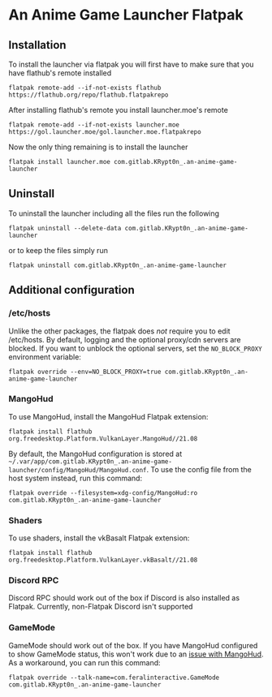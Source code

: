 # An Anime Game Launcher Flatpak

## Installation

To install the launcher via flatpak you will first have to make sure that you have flathub's remote installed

```
flatpak remote-add --if-not-exists flathub https://flathub.org/repo/flathub.flatpakrepo
```

After installing flathub's remote you install launcher.moe's remote

```
flatpak remote-add --if-not-exists launcher.moe https://gol.launcher.moe/gol.launcher.moe.flatpakrepo
```

Now the only thing remaining is to install the launcher

```
flatpak install launcher.moe com.gitlab.KRypt0n_.an-anime-game-launcher
```

## Uninstall

To uninstall the launcher including all the files run the following

```
flatpak uninstall --delete-data com.gitlab.KRypt0n_.an-anime-game-launcher
```

or to keep the files simply run

```
flatpak uninstall com.gitlab.KRypt0n_.an-anime-game-launcher
```

## Additional configuration

### /etc/hosts

Unlike the other packages, the flatpak does _not_ require you to edit /etc/hosts. By default, logging and the optional proxy/cdn servers are blocked. If you want to unblock the optional servers, set the `NO_BLOCK_PROXY` environment variable:

```
flatpak override --env=NO_BLOCK_PROXY=true com.gitlab.KRypt0n_.an-anime-game-launcher
```

### MangoHud

To use MangoHud, install the MangoHud Flatpak extension:

```
flatpak install flathub org.freedesktop.Platform.VulkanLayer.MangoHud//21.08
```

By default, the MangoHud configuration is stored at `~/.var/app/com.gitlab.KRypt0n_.an-anime-game-launcher/config/MangoHud/MangoHud.conf`. To use the config file from the host system instead, run this command:

```
flatpak override --filesystem=xdg-config/MangoHud:ro com.gitlab.KRypt0n_.an-anime-game-launcher
```

### Shaders

To use shaders, install the vkBasalt Flatpak extension:

```
flatpak install flathub org.freedesktop.Platform.VulkanLayer.vkBasalt//21.08
```

### Discord RPC

Discord RPC should work out of the box if Discord is also installed as Flatpak. Currently, non-Flatpak Discord isn't supported

### GameMode

GameMode should work out of the box. If you have MangoHud configured to show GameMode status, this won't work due to an [issue with MangoHud](https://github.com/flightlessmango/MangoHud/issues/685). As a workaround, you can run this command:

```
flatpak override --talk-name=com.feralinteractive.GameMode com.gitlab.KRypt0n_.an-anime-game-launcher
```
